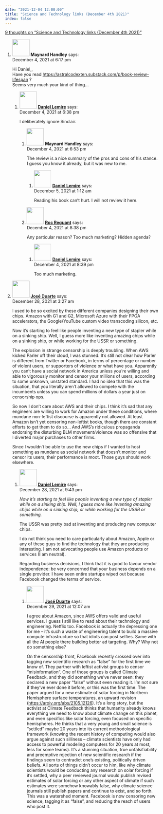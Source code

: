 ```yaml
---
date: "2021-12-04 12:00:00"
title: "Science and Technology links (December 4th 2021)"
index: false
---
```


[9 thoughts on &ldquo;Science and Technology links (December 4th 2021)&rdquo;](/lemire/blog/2021/12-04-science-and-technology-links-december-4th-2021)

<ol class="comment-list">
<li id="comment-609770" class="comment even thread-even depth-1 parent">
<div class="comment-author vcard">
<img alt src="https://secure.gravatar.com/avatar/e6874da859bb0b7598340709b6361a77?s=56&#038;d=mm&#038;r=g" srcset="https://secure.gravatar.com/avatar/e6874da859bb0b7598340709b6361a77?s=112&#038;d=mm&#038;r=g 2x" class="avatar avatar-56 photo" height="56" width="56" decoding="async" /> <b class="fn">Maynard Handley</b> <span class="says">says:</span> </div>
<div class="comment-metadata"><time datetime="2021-12-04T18:17:48+00:00">December 4, 2021 at 6:17 pm</time></a> </div>
<div class="comment-content">
<p>Hi Daniel,,<br/>
Have you read <a href="https://astralcodexten.substack.com/p/book-review-lifespan" rel="nofollow ugc">https://astralcodexten.substack.com/p/book-review-lifespan</a> ?<br/>
Seems very much your kind of thing…</p>
</div>
<ol class="children">
<li id="comment-609776" class="comment byuser comment-author-lemire bypostauthor odd alt depth-2 parent">
<div class="comment-author vcard">
<img alt src="https://secure.gravatar.com/avatar/2ca999bef9535950f5b84281a4dab006?s=56&#038;d=mm&#038;r=g" srcset="https://secure.gravatar.com/avatar/2ca999bef9535950f5b84281a4dab006?s=112&#038;d=mm&#038;r=g 2x" class="avatar avatar-56 photo" height="56" width="56" decoding="async" /> <b class="fn"><a href="https://lemire.me/en/" class="url" rel="ugc">Daniel Lemire</a></b> <span class="says">says:</span> </div>
<div class="comment-metadata"><time datetime="2021-12-04T18:38:23+00:00">December 4, 2021 at 6:38 pm</time></a> </div>
<div class="comment-content">
<p>I deliberately ignore Sinclair.</p>
</div>
<ol class="children">
<li id="comment-609780" class="comment even depth-3 parent">
<div class="comment-author vcard">
<img alt src="https://secure.gravatar.com/avatar/e6874da859bb0b7598340709b6361a77?s=56&#038;d=mm&#038;r=g" srcset="https://secure.gravatar.com/avatar/e6874da859bb0b7598340709b6361a77?s=112&#038;d=mm&#038;r=g 2x" class="avatar avatar-56 photo" height="56" width="56" loading="lazy" decoding="async" /> <b class="fn">Maynard Handley</b> <span class="says">says:</span> </div>
<div class="comment-metadata"><time datetime="2021-12-04T18:53:29+00:00">December 4, 2021 at 6:53 pm</time></a> </div>
<div class="comment-content">
<p>The review is a nice summary of the pros and cons of his stance. I guess you know it already, but it was new to me.</p>
</div>
<ol class="children">
<li id="comment-609847" class="comment byuser comment-author-lemire bypostauthor odd alt depth-4">
<div class="comment-author vcard">
<img alt src="https://secure.gravatar.com/avatar/2ca999bef9535950f5b84281a4dab006?s=56&#038;d=mm&#038;r=g" srcset="https://secure.gravatar.com/avatar/2ca999bef9535950f5b84281a4dab006?s=112&#038;d=mm&#038;r=g 2x" class="avatar avatar-56 photo" height="56" width="56" loading="lazy" decoding="async" /> <b class="fn"><a href="https://lemire.me/en/" class="url" rel="ugc">Daniel Lemire</a></b> <span class="says">says:</span> </div>
<div class="comment-metadata"><time datetime="2021-12-05T01:12:28+00:00">December 5, 2021 at 1:12 am</time></a> </div>
<div class="comment-content">
<p>Reading his book can’t hurt. I will not review it here.</p>
</div>
</li>
</ol>
</li>
<li id="comment-609804" class="comment even depth-3 parent">
<div class="comment-author vcard">
<img alt src="https://secure.gravatar.com/avatar/48d4078c7eac33ebed0e9eb87be3e57b?s=56&#038;d=mm&#038;r=g" srcset="https://secure.gravatar.com/avatar/48d4078c7eac33ebed0e9eb87be3e57b?s=112&#038;d=mm&#038;r=g 2x" class="avatar avatar-56 photo" height="56" width="56" loading="lazy" decoding="async" /> <b class="fn"><a href="https://rocreguant.com/" class="url" rel="ugc external nofollow">Roc Reguant</a></b> <span class="says">says:</span> </div>
<div class="comment-metadata"><time datetime="2021-12-04T20:38:13+00:00">December 4, 2021 at 8:38 pm</time></a> </div>
<div class="comment-content">
<p>Any particular reason? Too much marketing? Hidden agenda?</p>
</div>
<ol class="children">
<li id="comment-609805" class="comment byuser comment-author-lemire bypostauthor odd alt depth-4">
<div class="comment-author vcard">
<img alt src="https://secure.gravatar.com/avatar/2ca999bef9535950f5b84281a4dab006?s=56&#038;d=mm&#038;r=g" srcset="https://secure.gravatar.com/avatar/2ca999bef9535950f5b84281a4dab006?s=112&#038;d=mm&#038;r=g 2x" class="avatar avatar-56 photo" height="56" width="56" loading="lazy" decoding="async" /> <b class="fn"><a href="https://lemire.me/en/" class="url" rel="ugc">Daniel Lemire</a></b> <span class="says">says:</span> </div>
<div class="comment-metadata"><time datetime="2021-12-04T20:39:11+00:00">December 4, 2021 at 8:39 pm</time></a> </div>
<div class="comment-content">
<p>Too much marketing.</p>
</div>
</li>
</ol>
</li>
</ol>
</li>
</ol>
</li>
<li id="comment-613472" class="comment even thread-odd thread-alt depth-1 parent">
<div class="comment-author vcard">
<img alt src="https://secure.gravatar.com/avatar/46a12c8cf24f9d7f8ad7a1ef3ee5a010?s=56&#038;d=mm&#038;r=g" srcset="https://secure.gravatar.com/avatar/46a12c8cf24f9d7f8ad7a1ef3ee5a010?s=112&#038;d=mm&#038;r=g 2x" class="avatar avatar-56 photo" height="56" width="56" loading="lazy" decoding="async" /> <b class="fn"><a href="https://www.joseduarte.com" class="url" rel="ugc external nofollow">José Duarte</a></b> <span class="says">says:</span> </div>
<div class="comment-metadata"><time datetime="2021-12-28T03:27:28+00:00">December 28, 2021 at 3:27 am</time></a> </div>
<div class="comment-content">
<p>I used to be so excited by these different companies designing their own chips. Amazon with G1 and G2, Microsoft Azure with their FPGA accelerators, the Google/YouTube custom video transcoding silicon, etc.</p>
<p>Now it&rsquo;s starting to feel like people inventing a new type of stapler while on a sinking ship. Well, I guess more like inventing amazing chips while on a sinking ship, or while working for the USSR or something.</p>
<p>The explosion in strange censorship is deeply troubling. When AWS kicked Parler off their cloud, I was stunned. It&rsquo;s still not clear how Parler is different from Twitter or Facebook, in terms of percentage or number of violent users, or supporters of violence or what have you. Apparently you can&rsquo;t have a social network in America unless you&rsquo;re willing and able to vigorously monitor and censor your millions of users, according to some unknown, unstated standard. I had no idea that this was the situation, that you literally aren&rsquo;t allowed to compete with the incumbents unless you can spend millions of dollars a year just on censorship ops.</p>
<p>So now I don&rsquo;t care about AWS and their chips. I think it&rsquo;s sad that any engineers are willing to work for Amazon under these conditions, where mundane non-leftist discourse is apparently not allowed. At least Amazon isn&rsquo;t yet censoring non-leftist books, though there are constant efforts to get them to do so&#8230; And AWS&rsquo;s ridiculous propaganda endorsing the disturbing BLM movement/violence was so offensive that I diverted major purchases to other firms.</p>
<p>Since I wouldn&rsquo;t be able to use the new chips if I wanted to host something as mundane as social network that doesn&rsquo;t monitor and censor its users, their performance is moot. Those guys should work elsewhere.</p>
</div>
<ol class="children">
<li id="comment-613545" class="comment byuser comment-author-lemire bypostauthor odd alt depth-2 parent">
<div class="comment-author vcard">
<img alt src="https://secure.gravatar.com/avatar/2ca999bef9535950f5b84281a4dab006?s=56&#038;d=mm&#038;r=g" srcset="https://secure.gravatar.com/avatar/2ca999bef9535950f5b84281a4dab006?s=112&#038;d=mm&#038;r=g 2x" class="avatar avatar-56 photo" height="56" width="56" loading="lazy" decoding="async" /> <b class="fn"><a href="https://lemire.me/en/" class="url" rel="ugc">Daniel Lemire</a></b> <span class="says">says:</span> </div>
<div class="comment-metadata"><time datetime="2021-12-28T21:43:23+00:00">December 28, 2021 at 9:43 pm</time></a> </div>
<div class="comment-content">
<p><em>Now it’s starting to feel like people inventing a new type of stapler while on a sinking ship. Well, I guess more like inventing amazing chips while on a sinking ship, or while working for the USSR or something.</em></p>
<p>The USSR was pretty bad at inventing and producing new computer chips.</p>
<p>I do not think you need to care particularly about Amazon, Apple or any of these guys to find the technology that they are producing interesting. I am not advocating people use Amazon products or services (I am neutral).</p>
<p>Regarding business decisions, I think that it is good to favour vendor independence: be very concerned that your business depends on a single provider. I have seen entire startups wiped out because Facebook changed the terms of service.</p>
</div>
<ol class="children">
<li id="comment-613560" class="comment even depth-3">
<div class="comment-author vcard">
<img alt src="https://secure.gravatar.com/avatar/46a12c8cf24f9d7f8ad7a1ef3ee5a010?s=56&#038;d=mm&#038;r=g" srcset="https://secure.gravatar.com/avatar/46a12c8cf24f9d7f8ad7a1ef3ee5a010?s=112&#038;d=mm&#038;r=g 2x" class="avatar avatar-56 photo" height="56" width="56" loading="lazy" decoding="async" /> <b class="fn"><a href="https://www.joseduarte.com" class="url" rel="ugc external nofollow">José Duarte</a></b> <span class="says">says:</span> </div>
<div class="comment-metadata"><time datetime="2021-12-29T00:07:12+00:00">December 29, 2021 at 12:07 am</time></a> </div>
<div class="comment-content">
<p>I agree about Amazon, since AWS offers valid and useful services. I guess I still like to read about their technology and engineering. Netflix too. Facebook is actually the depressing one for me – it&rsquo;s such a waste of engineering talent to build a massive compute infrastructure so that idiots can post selfies. Same with all the AI people there building better ad targeting. Why? Why not do something else?</p>
<p>On the censorship front, Facebook recently crossed over into tagging new scientific research as &ldquo;false&rdquo; for the first time we know of. They partner with leftist activist groups to censor &ldquo;misinformation&rdquo;. One of those groups is called Climate Feedback, and they did something we&rsquo;ve never seen: they declared a new paper &ldquo;false&rdquo; without even reading it. I&rsquo;m not sure if they&rsquo;ve ever done it before, or this was the first time. The paper argued for a new estimate of solar forcing in Northern Hemisphere surface temperatures, an upward revision (<a href="https://arxiv.org/abs/2105.12126" rel="nofollow ugc">https://arxiv.org/abs/2105.12126</a>). It&rsquo;s a long story, but the activist at Climate Feedback thinks that humanity already knows everything we need to know about climate change on this planet, and even specifics like solar forcing, even focused on specific hemispheres. He thinks that a very young and small science is &ldquo;settled&rdquo; maybe 20 years into its current methodological framework (knowing the recent history of computing would also argue against such silliness – climate scientists have only had access to powerful modeling computers for 20 years at most, less for some teams). It&rsquo;s a stunning situation, true unfalsifiability and preemptive rejection of new scientific research if the findings seem to contradict one&rsquo;s existing, politically driven beliefs. All sorts of things didn&rsquo;t occur to him, like why climate scientists would be conducting any research on solar forcing if it&rsquo;s settled, why a peer reviewed journal would publish revised estimates of solar forcing or any other aspect of climate if such estimates were somehow knowably false, why climate science journals still publish papers and continue to exist, and so forth. This was a watershed moment. Facebook is now censoring new science, tagging it as &ldquo;false&rdquo;, and reducing the reach of users who post it.</p>
</div>
</li>
</ol>
</li>
</ol>
</li>
</ol>
